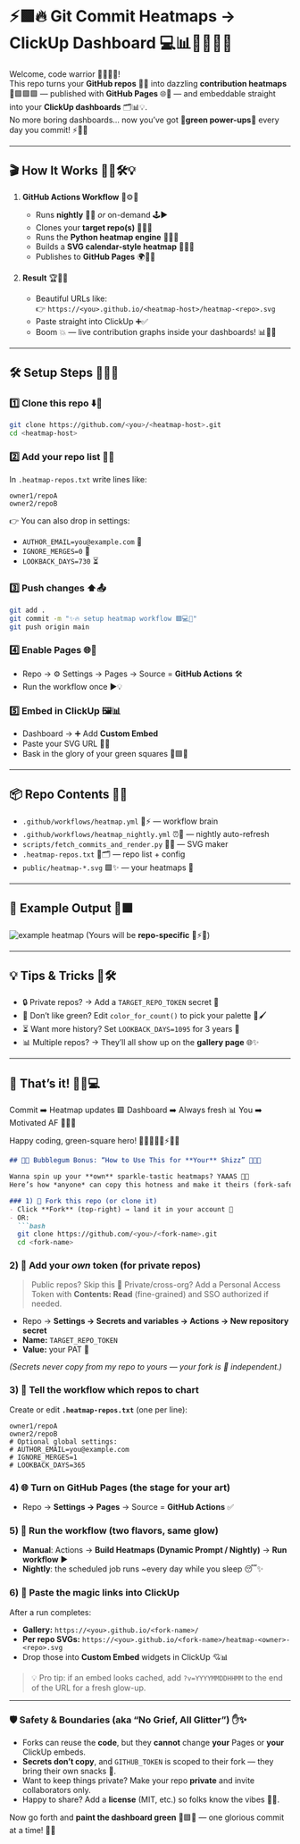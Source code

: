 

# ⚡🟩🔥 Git Commit Heatmaps → ClickUp Dashboard 💻📊🚀🎉🌈✨

Welcome, code warrior 🦸‍♂️🦸‍♀️!  
This repo turns your **GitHub repos** 🐙📂 into dazzling **contribution heatmaps** 🎨🟩🟩🟩 — published with **GitHub Pages** 🌐🚀 — and embeddable straight into your **ClickUp dashboards** 🗂️📊💡.  
No more boring dashboards… now you’ve got 💚**green power-ups**💚 every day you commit! ⚡🌟🔥

---

## 🎬 How It Works 🎥🤖🛠️💡

1. **GitHub Actions Workflow** 🤖⚙️🎯  
   - Runs **nightly** 🌙💤 *or* on-demand 🕹️▶️  
   - Clones your **target repo(s)** 📂📂📂  
   - Runs the **Python heatmap engine** 🐍🔥📜  
   - Builds a **SVG calendar-style heatmap** 📅🎨💚  
   - Publishes to **GitHub Pages** 🌍🚀✨  

2. **Result** 🏆🎉🌈  
   - Beautiful URLs like:  
     👉 `https://<you>.github.io/<heatmap-host>/heatmap-<repo>.svg`  
   - Paste straight into ClickUp ➕✅  
   - Boom 💥 — live contribution graphs inside your dashboards! 📊💚🔥  

---

## 🛠️ Setup Steps 📝🔧🚦

### 1️⃣ Clone this repo ⬇️💾
```bash
git clone https://github.com/<you>/<heatmap-host>.git
cd <heatmap-host>
````

### 2️⃣ Add your repo list 📜📂

In `.heatmap-repos.txt` write lines like:

```
owner1/repoA
owner2/repoB
```

👉 You can also drop in settings:

* `AUTHOR_EMAIL=you@example.com` 📧
* `IGNORE_MERGES=0` 🔀
* `LOOKBACK_DAYS=730` ⏳

### 3️⃣ Push changes ⬆️📤

```bash
git add .
git commit -m "✨🔥 setup heatmap workflow 🟩💻🚀"
git push origin main
```

### 4️⃣ Enable Pages 🌐🚀

* Repo → ⚙️ Settings → Pages → Source = **GitHub Actions** 🛠️
* Run the workflow once ▶️💡

### 5️⃣ Embed in ClickUp 🖼️📊

* Dashboard → ➕ Add **Custom Embed**
* Paste your SVG URL 🔗🌈
* Bask in the glory of your green squares 💚🟩💚

---

## 📦 Repo Contents 📂🧰

* `.github/workflows/heatmap.yml` 🤖⚡ — workflow brain
* `.github/workflows/heatmap_nightly.yml` ⏰🌙 — nightly auto-refresh
* `scripts/fetch_commits_and_render.py` 🐍🎨 — SVG maker
* `.heatmap-repos.txt` 📜🗂️ — repo list + config
* `public/heatmap-*.svg` 🟩✨ — your heatmaps 🌈

---

## 🌟 Example Output 🎨🟩

![example heatmap](https://github.githubassets.com/images/modules/profile/contributions/contributions.png)
(Yours will be **repo-specific** 🔧⚡💚)

---

## 💡 Tips & Tricks 🧠🛠️

* 🔒 Private repos? → Add a `TARGET_REPO_TOKEN` secret 🔑
* 🎨 Don’t like green? Edit `color_for_count()` to pick your palette 🌈🖌️
* ⏳ Want more history? Set `LOOKBACK_DAYS=1095` for 3 years 📜
* 📊 Multiple repos? → They’ll all show up on the **gallery page** 🌐✨

---

## 🎉 That’s it! 🎊🔥💻

Commit ➡️ Heatmap updates 🟩
Dashboard ➡️ Always fresh 📊
You ➡️ Motivated AF 🚀💪🔥

Happy coding, green-square hero! 🦸‍♂️🦸‍♀️💚⚡🌈🎉

````markdown
## 🍬🍭 Bubblegum Bonus: “How to Use This for **Your** Shizz” 💖🦄✨

Wanna spin up your **own** sparkle-tastic heatmaps? YAAAS 💅💚  
Here’s how *anyone* can copy this hotness and make it theirs (fork-safe, zero drama) 🎀🛡️

### 1) 🍴 Fork this repo (or clone it)
- Click **Fork** (top-right) → land it in your account 💼
- OR:  
  ```bash
  git clone https://github.com/<you>/<fork-name>.git
  cd <fork-name>
````

### 2) 🔐 Add your *own* token (for private repos)

> Public repos? Skip this 💨
> Private/cross-org? Add a Personal Access Token with **Contents: Read** (fine-grained) and SSO authorized if needed.

* Repo → **Settings → Secrets and variables → Actions → New repository secret**
* **Name:** `TARGET_REPO_TOKEN`
* **Value:** your PAT 🔑

*(Secrets never copy from my repo to yours — your fork is 💯 independent.)*

### 3) 🧾 Tell the workflow which repos to chart

Create or edit **`.heatmap-repos.txt`** (one per line):

```
owner1/repoA
owner2/repoB
# Optional global settings:
# AUTHOR_EMAIL=you@example.com
# IGNORE_MERGES=1
# LOOKBACK_DAYS=365
```

### 4) 🌐 Turn on GitHub Pages (the stage for your art)

* Repo → **Settings → Pages** → Source = **GitHub Actions** ✅

### 5) 🤖 Run the workflow (two flavors, same glow)

* **Manual**: Actions → **Build Heatmaps (Dynamic Prompt / Nightly)** → **Run workflow** ▶️
* **Nightly**: the scheduled job runs ~every day while you sleep 😴✨

### 6) 📎 Paste the magic links into ClickUp

After a run completes:

* **Gallery:** `https://<you>.github.io/<fork-name>/`
* **Per repo SVGs:** `https://<you>.github.io/<fork-name>/heatmap-<owner>-<repo>.svg`
* Drop those into **Custom Embed** widgets in ClickUp 💘📊

> 💡 Pro tip: if an embed looks cached, add `?v=YYYYMMDDHHMM` to the end of the URL for a fresh glow-up.

---

### 🛡️ Safety & Boundaries (aka “No Grief, All Glitter”) ✋✨

* Forks can reuse the **code**, but they **cannot** change **your** Pages or **your** ClickUp embeds.
* **Secrets don’t copy**, and `GITHUB_TOKEN` is scoped to their fork — they bring their own snacks 🍿.
* Want to keep things private? Make your repo **private** and invite collaborators only.
* Happy to share? Add a **license** (MIT, etc.) so folks know the vibes 💞📜.

Now go forth and **paint the dashboard green** 💚🟩💚 — one glorious commit at a time! 🚀🎉